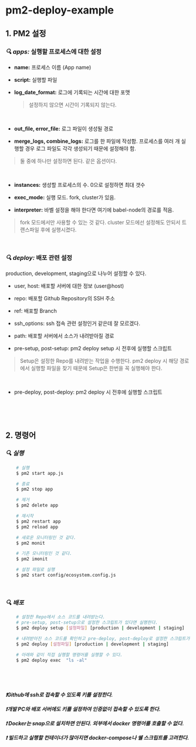 # pm2-deploy-example

## **1. PM2 설정**

### **_🔍 apps:_** 실행할 프로세스에 대한 설정

-   **name:** 프로세스 이름 (App name)

-   **script:** 실행할 파일

-   **log_date_format:** 로그에 기록되는 시간에 대한 포맷
    > 설정하지 않으면 시간이 기록되지 않는다.

&nbsp;

-   **out_file, error_file:** 로그 파일이 생성될 경로

-   **merge_logs, combine_logs:** 로그를 한 파일에 작성함. 프로세스를 여러 개 실행할 경우 로그 파일도 각각 생성되기 때문에 설정해야 함.

> 둘 중에 하나만 설정하면 된다. 같은 옵션이다.

&nbsp;

-   **instances:** 생성할 프로세스의 수. 0으로 설정하면 최대 갯수

-   **exec_mode:** 실행 모드. fork, cluster가 있음.

*   **interpreter:** 바벨 설정을 해야 한다면 여기에 babel-node의 경로를 적음.

> fork 모드에서만 사용할 수 있는 것 같다. cluster 모드에선 설정해도 안되서 트랜스파일 후에 실행시켰다.

&nbsp;
&nbsp;

### **_🔍 deploy:_** 배포 관련 설정

production, development, staging으로 나누어 설정할 수 있다.

-   user, host: 배포할 서버에 대한 정보 (user@host)

-   repo: 배포할 Github Repository의 SSH 주소

-   ref: 배포할 Branch

-   ssh_options: ssh 접속 관련 설정인거 같은데 잘 모르겠다.

-   path: 배포할 서버에서 소스가 내려받아질 경로

-   pre-setup, post-setup: pm2 deploy setup 시 전후에 실행할 스크립트

> Setup은 설정한 Repo를 내려받는 작업을 수행한다. pm2 deploy 시 해당 경로에서 실행할 파일을 찾기 때문에 Setup은 한번을 꼭 실행해야 한다.

&nbsp;

-   pre-deploy, post-deploy: pm2 deploy 시 전후에 실행할 스크립트

&nbsp;

&nbsp;

## 2. 명령어

### **_🔍 실행_**

```bash
    # 실행
    $ pm2 start app.js

    # 종료
    $ pm2 stop app

    # 제거
    $ pm2 delete app

    # 재시작
    $ pm2 restart app
    $ pm2 reload app

    # 새로운 모니터링인 것 같다.
    $ pm2 monit

    # 기존 모니터링인 것 같다.
    $ pm2 imonit

    # 설정 파일로 실행
    $ pm2 start config/ecosystem.config.js
```

&nbsp;

### **_🔍 배포_**

```bash
    # 설정한 Repo에서 소스 코드를 내려받는다.
    # pre-setup, post-setup으로 설정한 스크립트가 있다면 실행한다.
    $ pm2 deploy setup [설정파일] [production | development | staging]

    # 내려받아진 소스 코드를 확인하고 pre-deploy, post-deploy로 설정한 스크립트가 있다면 실행한다.
    $ pm2 deploy [설정파일] [production | development | staging]

    # 아래와 같이 직접 실행할 명령어를 실행할 수 있다.
    $ pm2 deploy exec  "ls -al"
```

&nbsp;

&nbsp;

**_❗Github에 ssh로 접속할 수 있도록 키를 설정한다._**

**_❗개발 PC와 배포 서버에도 키를 설정하여 인증없이 접속할 수 있도록 한다._**

**_❗ Docker는 snap으로 설치하면 안된다. 외부에서 docker 명령어를 호출할 수 없다._**

**_❗ 빌드하고 실행할 컨테이너가 많아지면 docker-compose나 쉘 스크립트를 고려한다._**
